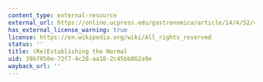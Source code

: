 ```yaml
---
content_type: external-resource
external_url: https://online.ucpress.edu/gastronomica/article/14/4/52/44309/Re-establishing-the-Normal
has_external_license_warning: true
license: https://en.wikipedia.org/wiki/All_rights_reserved
status: ''
title: (Re)Establishing the Normal
uid: 39b7050e-72f7-4c28-aa18-2c45bb862a9e
wayback_url: ''
---
```

